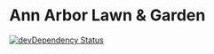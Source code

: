 # Ann Arbor Lawn & Garden

[![devDependency Status](https://david-dm.org/LeadGrabr/annarborlawngarden.com/dev-status.svg)](https://david-dm.org/LeadGrabr/annarborlawngarden.com#info=devDependencies)
